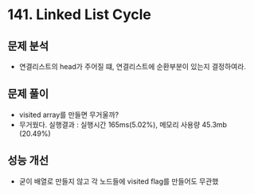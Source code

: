 # 141. Linked List Cycle
## 문제 분석
- 연결리스트의 head가 주어질 떄, 연결리스트에 순환부분이 있는지 결정하여라.
## 문제 풀이
- visited array를 만들면 무거울까?
- 무거웠다. 실행결과 : 실행시간 165ms(5.02%), 메모리 사용량 45.3mb  (20.49%)
## 성능 개선
- 굳이 배열로 만들지 않고 각 노드들에 visited flag를 만들어도 무관했